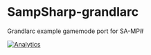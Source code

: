 SampSharp-grandlarc
====================

Grandlarc example gamemode port for SA-MP#


[![Analytics](https://ga-beacon.appspot.com/UA-58691640-2/SampSharp-grandlarc/readme?pixel)](https://github.com/igrigorik/ga-beacon)